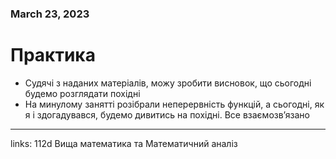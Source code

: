 
### March 23, 2023

# Практика

- Судячі з наданих матеріалів, можу зробити висновок, що сьогодні будемо розглядати похідні
- На минулому занятті розібрали неперервність функцій, а сьогодні, як я і здогадувався, будемо дивитись на похідні. Все взаємозв’язано



---

links: 112d Вища математика та Математичний аналіз


